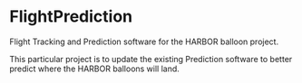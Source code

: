 # FlightPrediction
Flight Tracking and Prediction software for the HARBOR balloon project.

This particular project is to update the existing Prediction software to better predict where the HARBOR balloons will land.

